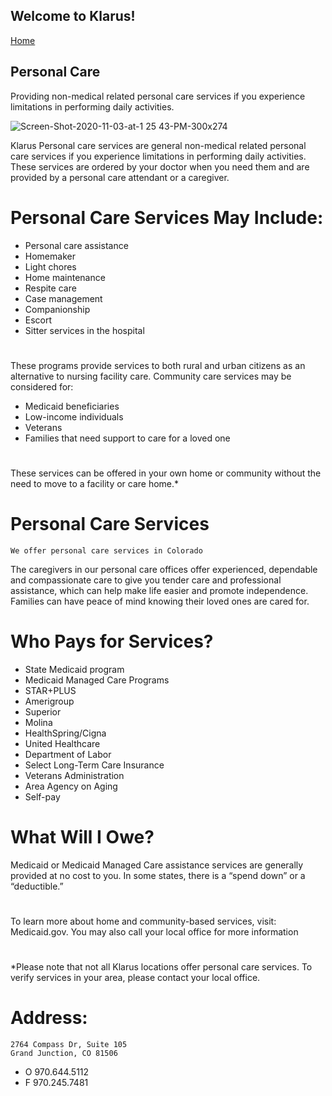 ## Welcome to Klarus!
[Home](https://klaruspersonalcare.com/)
## Personal Care

Providing non-medical related personal care services if you experience limitations in performing daily activities.


![Screen-Shot-2020-11-03-at-1 25 43-PM-300x274](https://user-images.githubusercontent.com/77752302/147011712-b3a2b913-b349-46ea-981f-33de02079a10.png)

Klarus Personal care services are general non-medical related personal care services if you experience limitations in performing daily activities. These services are ordered by your doctor when you need them and are provided by a personal care attendant or a caregiver.

# Personal Care Services May Include:
- Personal care assistance
- Homemaker
- Light chores
- Home maintenance
- Respite care
- Case management
- Companionship
- Escort
- Sitter services in the hospital

#
These programs provide services to both rural and urban citizens as an alternative to nursing facility care. Community care services may be considered for:
- Medicaid beneficiaries
- Low-income individuals
- Veterans
- Families that need support to care for a loved one

#
These services can be offered in your own home or community without the need to move to a facility or care home.*

# Personal Care Services
```
We offer personal care services in Colorado
```
The caregivers in our personal care offices offer experienced, dependable and compassionate care to give you tender care and professional assistance, which can help make life easier and promote independence. Families can have peace of mind knowing their loved ones are cared for.

# Who Pays for Services?
- State Medicaid program
- Medicaid Managed Care Programs
- STAR+PLUS
- Amerigroup
- Superior
- Molina
- HealthSpring/Cigna
- United Healthcare
- Department of Labor
- Select Long-Term Care Insurance
- Veterans Administration
- Area Agency on Aging
- Self-pay

# What Will I Owe?
Medicaid or Medicaid Managed Care assistance services are generally provided at no cost to you. In some states, there is a “spend down” or a “deductible.”
#
To learn more about home and community-based services, visit: Medicaid.gov. You may also call your local office for more information
#
*Please note that not all Klarus locations offer personal care services. To verify services in your area, please contact your local office.
# Address:
```
2764 Compass Dr, Suite 105
Grand Junction, CO 81506
```
- O 970.644.5112
- F 970.245.7481
